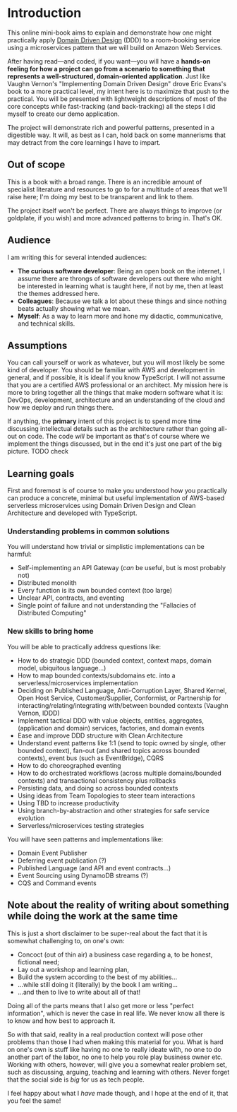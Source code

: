 # Introduction

This online mini-book aims to explain and demonstrate how one might practically apply [Domain Driven Design](https://en.wikipedia.org/wiki/Domain-driven\_design) (DDD) to a room-booking service using a microservices pattern that we will build on Amazon Web Services.

After having read—and coded, if you want—you will have a **hands-on feeling for how a project can go from a scenario to something that represents a well-structured, domain-oriented application**. Just like Vaughn Vernon's "Implementing Domain Driven Design" drove Eric Evans's book to a more practical level, my intent here is to maximize that push to the practical. You will be presented with lightweight descriptions of most of the core concepts while fast-tracking (and back-tracking) all the steps I did myself to create our demo application.

The project will demonstrate rich and powerful patterns, presented in a digestible way. It will, as best as I can, hold back on some mannerisms that may detract from the core learnings I have to impart.

## Out of scope

This is a book with a broad range. There is an incredible amount of specialist literature and resources to go to for a multitude of areas that we'll raise here; I'm doing my best to be transparent and link to them.

The project itself won't be perfect. There are always things to improve (or goldplate, if you wish) and more advanced patterns to bring in. That's OK.

## Audience

I am writing this for several intended audiences:

* **The curious software developer**: Being an open book on the internet, I assume there are throngs of software developers out there who might be interested in learning what is taught here, if not by me, then at least the themes addressed here.
* **Colleagues**: Because we talk a lot about these things and since nothing beats actually showing what we mean.
* **Myself**: As a way to learn more and hone my didactic, communicative, and technical skills.

## Assumptions

You can call yourself or work as whatever, but you will most likely be some kind of developer. You should be familiar with AWS and development in general, and if possible, it is ideal if you know TypeScript. I will not assume that you are a certified AWS professional or an architect. My mission here is more to bring together all the things that make modern software what it is: DevOps, development, architecture and an understanding of the cloud and how we deploy and run things there.

If anything, the **primary** intent of this project is to spend more time discussing intellectual details such as the architecture rather than going all-out on code. The code _will_ be important as that's of course where we implement the things discussed, but in the end it's just one part of the big picture. TODO check

## Learning goals

First and foremost is of course to make you understood how you practically can produce a concrete, minimal but useful implementation of AWS-based serverless microservices using Domain Driven Design and Clean Architecture and developed with TypeScript.

### Understanding problems in common solutions

You will understand how trivial or simplistic implementations can be harmful:

* Self-implementing an API Gateway (_can_ be useful, but is most probably not)
* Distributed monolith
* Every function is its own bounded context (too large)
* Unclear API, contracts, and eventing
* Single point of failure and not understanding the "Fallacies of Distributed Computing"

### New skills to bring home

You will be able to practically address questions like:

* How to do strategic DDD (bounded context, context maps, domain model, ubiquitous language...)
* How to map bounded contexts/subdomains etc. into a serverless/microservices implementation
* Deciding on Published Language, Anti-Corruption Layer, Shared Kernel, Open Host Service, Customer/Supplier, Conformist, or Partnership for interacting/relating/integrating with/between bounded contexts (Vaughn Vernon, IDDD)
* Implement tactical DDD with value objects, entities, aggregates, (application and domain) services, factories, and domain events
* Ease and improve DDD structure with Clean Architecture
* Understand event patterns like 1:1 (send to topic owned by single, other bounded context), fan-out (and shared topics across bounded contexts), event bus (such as EventBridge), CQRS
* How to do choreographed eventing
* How to do orchestrated workflows (across multiple domains/bounded contexts) and transactional consistency plus rollbacks
* Persisting data, and doing so across bounded contexts
* Using ideas from Team Topologies to steer team interactions
* Using TBD to increase productivity
* Using branch-by-abstraction and other strategies for safe service evolution
* Serverless/microservices testing strategies

You will have seen patterns and implementations like:

* Domain Event Publisher
* Deferring event publication (?)
* Published Language (and API and event contracts...)
* Event Sourcing using DynamoDB streams (?)
* CQS and Command events

## Note about the reality of writing about something while doing the work at the same time

This is just a short disclaimer to be super-real about the fact that it is somewhat challenging to, on one's own:

* Concoct (out of thin air) a business case regarding a, to be honest, fictional need;
* Lay out a workshop and learning plan,
* Build the system according to the best of my abilities...
* ...while still doing it (literally) by the book I am writing...
* ...and then to live to write about all of that!

Doing all of the parts means that I also get more or less "perfect information", which is never the case in real life. We never know all there is to know and how best to approach it.

So with that said, reality in a real production context will pose other problems than those I had when making this material for you. What is hard on one's own is stuff like having no one to really ideate with, no one to do another part of the labor, no one to help you role play business owner etc. Working with others, however, will give you a somewhat realer problem set, such as discussing, arguing, teaching and learning with others. Never forget that the social side is _big_ for us as tech people.

I feel happy about what I _have_ made though, and I hope at the end of it, that you feel the same!
